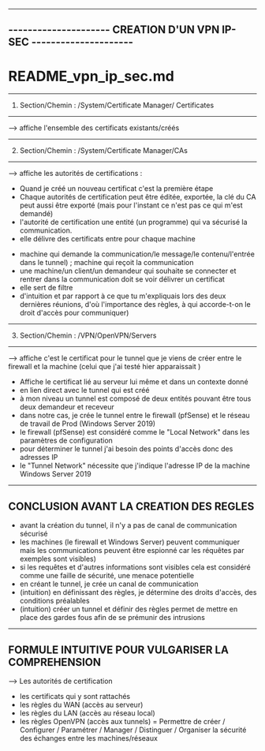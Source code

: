 --------------------------------------------------------------------
--------------------- CREATION D'UN VPN IP-SEC ---------------------
--------------------------------------------------------------------

# README_vpn_ip_sec.md

--------------------------------------------------------------
1) Section/Chemin : /System/Certificate Manager/ Certificates 
--------------------------------------------------------------
--> affiche l'ensemble des certificats existants/créés

--------------------------------------------------------------
2) Section/Chemin : /System/Certificate Manager/CAs
--------------------------------------------------------------
--> affiche les autorités de certifications : 
- Quand je créé un nouveau certificat c'est la première étape 
- Chaque autorités de certification peut être éditée, exportée, la clé du CA peut aussi être exporté (mais pour l'instant ce n'est pas ce qui m'est demandé)
- l'autorité de certification une entité (un programme) qui va sécurisé la communication.
- elle délivre des certificats entre pour chaque machine 
* machine qui demande la communication/le message/le contenu/l'entrée dans le tunnel) ; machine qui reçoit la communication
* une machine/un client/un demandeur qui souhaite se connecter et rentrer dans la communication doit se voir délivrer un certificat 
* elle sert de filtre 
* d'intuition et par rapport à ce que tu m'expliquais lors des deux dernières réunions, d'où l'importance des règles, à qui accorde-t-on le droit d'accès pour communiquer)

-------------------------------------------------------------
3) Section/Chemin : /VPN/OpenVPN/Servers 
-------------------------------------------------------------
--> affiche c'est le certificat pour le tunnel que je viens de créer 
entre le firewall et la machine (celui que j'ai testé hier apparaissait )
- Affiche le certificat lié au serveur lui même et dans un contexte donné 
- en lien direct avec le tunnel qui est créé
- à mon niveau un tunnel est composé de deux entités pouvant être tous deux demandeur et receveur
- dans notre cas, je crée le tunnel entre le firewall (pfSense) et le réseau de travail de Prod (Windows Server 2019)
- le firewall (pfSense) est considéré comme le "Local Network" dans les paramètres de configuration
- pour déterminer le tunnel j'ai besoin des points d'accès donc des adresses IP
- le "Tunnel Network" nécessite que j'indique l'adresse IP de la machine Windows Server 2019


------------------------------------------------------------
CONCLUSION AVANT LA CREATION DES REGLES
------------------------------------------------------------
- avant la création du tunnel, il n'y a pas de canal de communication sécurisé
- les machines (le firewall et Windows Server) peuvent communiquer mais les communications peuvent être espionné car les réquêtes par exemples sont visibles)
- si les requêtes et d'autres informations sont visibles cela est considéré comme une faille de sécurité, une menace potentielle
- en créant le tunnel, je crée un canal de communication 
- (intuition) en définissant des règles, je détermine des droits d'accès, des conditions préalables
- (intuition) créer un tunnel et définir des règles permet de mettre en place des gardes fous afin de se prémunir des intrusions

------------------------------------------------------------
FORMULE INTUITIVE POUR VULGARISER LA COMPREHENSION
------------------------------------------------------------
--> Les autorités de certification 
+ les certificats qui y sont rattachés 
+ les règles du WAN (accès au serveur) 
+ les règles du LAN (accès au réseau local)
+ les règles OpenVPN (accès aux tunnels)
= Permettre de créer / Configurer / Paramétrer / Manager / Distinguer / Organiser la sécurité des échanges entre les machines/réseaux

